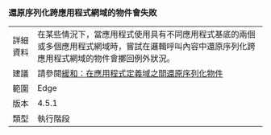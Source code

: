 ### <a name="deserialization-of-objects-across-appdomains-can-fail"></a>還原序列化跨應用程式網域的物件會失敗

|   |   |
|---|---|
|詳細資料|在某些情況下，當應用程式使用具有不同應用程式基底的兩個或多個應用程式網域時，嘗試在邏輯呼叫內容中還原序列化跨應用程式網域的物件會擲回例外狀況。|
|建議|請參閱[緩和：在應用程式定義域之間還原序列化物件](~/docs/framework/migration-guide/mitigation-deserialization-of-objects-across-app-domains.md)|
|範圍|Edge|
|版本|4.5.1|
|類型|執行階段|

